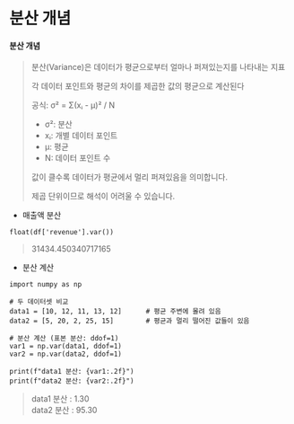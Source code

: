 분산 개념 
===

#### 분산 개념
> 분산(Variance)은 데이터가 평균으로부터 얼마나 퍼져있는지를 나타내는 지표   
> 
> 각 데이터 포인트와 평균의 차이를 제곱한 값의 평균으로 계산된다   
> 
> 공식: σ² = Σ(xᵢ - μ)² / N
>   - σ²: 분산
>   - xᵢ: 개별 데이터 포인트
>   - μ: 평균
>   - N: 데이터 포인트 수
> 
> 값이 클수록 데이터가 평균에서 멀리 퍼져있음을 의미합니다.
> 
> 제곱 단위이므로 해석이 어려울 수 있습니다.

+ 매출액 분산
```
float(df['revenue'].var())
```
> 31434.450340717165

+ 분산 계산
```
import numpy as np

# 두 데이터셋 비교
data1 = [10, 12, 11, 13, 12]      # 평균 주변에 몰려 있음
data2 = [5, 20, 2, 25, 15]        # 평균과 멀리 떨어진 값들이 있음

# 분산 계산 (표본 분산: ddof=1)
var1 = np.var(data1, ddof=1)
var2 = np.var(data2, ddof=1)

print(f"data1 분산: {var1:.2f}")
print(f"data2 분산: {var2:.2f}")
```
> data1 분산 : 1.30    
> data2 분산 : 95.30
